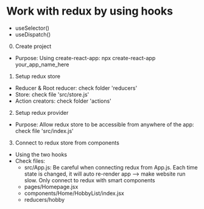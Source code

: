 # Work with redux by using hooks

- useSelector()
- useDispatch()

0. Create project

- Purpose: Using create-react-app: npx create-react-app your_app_name_here

1. Setup redux store

- Reducer & Root reducer: check folder 'reducers'
- Store: check file 'src/store.js'
- Action creators: check folder 'actions'

2. Setup redux provider

- Purpose: Allow redux store to be accessible from anywhere of the app: check file 'src/index.js'

3. Connect to redux store from components

- Using the two hooks
- Check files:
  * src/App.js: Be careful when connecting redux from App.js. Each time state is changed, it will auto re-render app --> make website run slow. Only connect to redux with smart components
  * pages/Homepage.jsx
  * components/Home/HobbyList/index.jsx
  * reducers/hobby